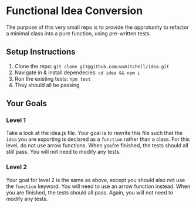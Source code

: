 # Functional Idea Conversion

The purpose of this very small repo is to provide the opprotunity to refactor a
minimal class into a pure function, using pre-written tests.

## Setup Instructions

1) Clone the repo: `git clone git@github.com:wvmitchell/idea.git`
2) Navigate in & install dependecies: `cd idea && npm i`
3) Run the existing tests: `npm test`
4) They should all be passing

## Your Goals

### Level 1

Take a look at the idea.js file. Your goal is to rewrite this file such that the
`idea` you are exporting is declared as a `function` rather than a class. For
this level, do not use arrow functions. When you're finished, the tests should
all still pass. You will not need to modify any tests.

### Level 2

Your goal for level 2 is the same as above, except you should also not use the
`function` keyword. You will need to use an arrow function instead. When you are
finished, the tests should all pass. Again, you will not need to modify any
tests.
